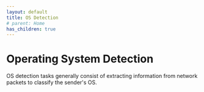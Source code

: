 ```yaml
---
layout: default
title: OS Detection
# parent: Home
has_children: true
---
```


# Operating System Detection

OS detection tasks generally consist of extracting information from network packets to classify the sender's OS.
